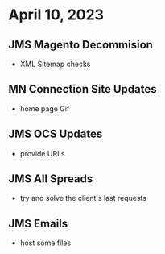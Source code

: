 # April 10, 2023

## JMS Magento Decommision
- XML Sitemap checks

## MN Connection Site Updates
- home page Gif

## JMS OCS Updates
- provide URLs

## JMS All Spreads
- try and solve the client's last requests

## JMS Emails
- host some files